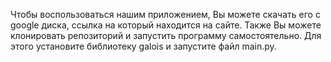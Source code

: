 Чтобы воспользоваться нашим приложением, Вы можете скачать его с google диска, ссылка на который находится на сайте.
Также Вы можете клонировать репозиторий и запустить программу самостоятельно. Для этого установите библиотеку galois и запустите файл main.py.
